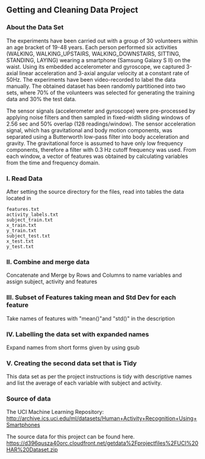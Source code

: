 ## Getting and Cleaning Data Project

### About the Data Set

The experiments have been carried out with a group of 30 volunteers within an age bracket of 19-48 years. Each person performed six activities (WALKING, WALKING_UPSTAIRS, WALKING_DOWNSTAIRS, SITTING, STANDING, LAYING) wearing a smartphone (Samsung Galaxy S II) on the waist. Using its embedded accelerometer and gyroscope, we captured 3-axial linear acceleration and 3-axial angular velocity at a constant rate of 50Hz. The experiments have been video-recorded to label the data manually. The obtained dataset has been randomly partitioned into two sets, where 70% of the volunteers was selected for generating the training data and 30% the test data.

The sensor signals (accelerometer and gyroscope) were pre-processed by applying noise filters and then sampled in fixed-width sliding windows of 2.56 sec and 50% overlap (128 readings/window). The sensor acceleration signal, which has gravitational and body motion components, was separated using a Butterworth low-pass filter into body acceleration and gravity. The gravitational force is assumed to have only low frequency components, therefore a filter with 0.3 Hz cutoff frequency was used. From each window, a vector of features was obtained by calculating variables from the time and frequency domain.

### I. Read Data

After setting the source directory for the files, read into tables the data located in

    features.txt
    activity_labels.txt
    subject_train.txt
    x_train.txt
    y_train.txt
    subject_test.txt
    x_test.txt
    y_test.txt

### II. Combine  and merge data

Concatenate and Merge by Rows and Columns to name variables and assign subject, activity and features

### III. Subset of Features taking mean and Std Dev for each feature

Take names of features with "mean()"and "std()" in the description

### IV. Labelling the data set with expanded names

Expand names from short forms given by using gsub

### V. Creating the second data set that is Tidy

This data set as per the project instructions is tidy with descriptive names and list the average of each variable with subject and activity.

### Source of data

The UCI Machine Learning Repository:
http://archive.ics.uci.edu/ml/datasets/Human+Activity+Recognition+Using+Smartphones

The source data for this project can be found here.
https://d396qusza40orc.cloudfront.net/getdata%2Fprojectfiles%2FUCI%20HAR%20Dataset.zip






